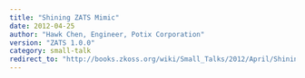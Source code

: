 ```yaml
---
title: "Shining ZATS Mimic"
date: 2012-04-25
author: "Hawk Chen, Engineer, Potix Corporation"
version: "ZATS 1.0.0"
category: small-talk
redirect_to: "http://books.zkoss.org/wiki/Small_Talks/2012/April/Shining_ZATS_Mimic"
---
```

